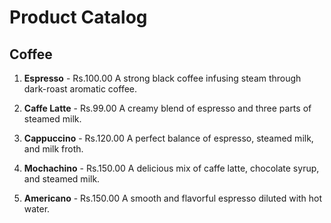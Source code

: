 # Product Catalog

## Coffee

1. **Espresso** - Rs.100.00
   A strong black coffee infusing steam through dark-roast aromatic coffee.

2. **Caffe Latte** - Rs.99.00
   A creamy blend of espresso and three parts of steamed milk.

3. **Cappuccino** - Rs.120.00
   A perfect balance of espresso, steamed milk, and milk froth.

4. **Mochachino** - Rs.150.00
   A delicious mix of caffe latte, chocolate syrup, and steamed milk.

5. **Americano** - Rs.150.00
   A smooth and flavorful espresso diluted with hot water.

